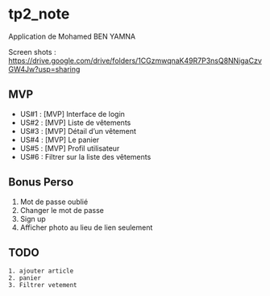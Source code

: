 # tp2_note

Application de Mohamed BEN YAMNA

Screen shots :
https://drive.google.com/drive/folders/1CGzmwqnaK49R7P3nsQ8NNigaCzvGW4Jw?usp=sharing

## MVP

 - US#1 : [MVP] Interface de login
 - US#2 : [MVP] Liste de vêtements
 - US#3 : [MVP] Détail d’un vêtement
 - US#4 : [MVP] Le panier
 - US#5 : [MVP] Profil utilisateur
 - US#6 : Filtrer sur la liste des vêtements

## Bonus Perso
 1. Mot de passe oublié
 2. Changer le mot de passe
 3. Sign up
 4. Afficher photo au lieu de lien seulement

## TODO
    1. ajouter article
    2. panier
    3. Filtrer vetement